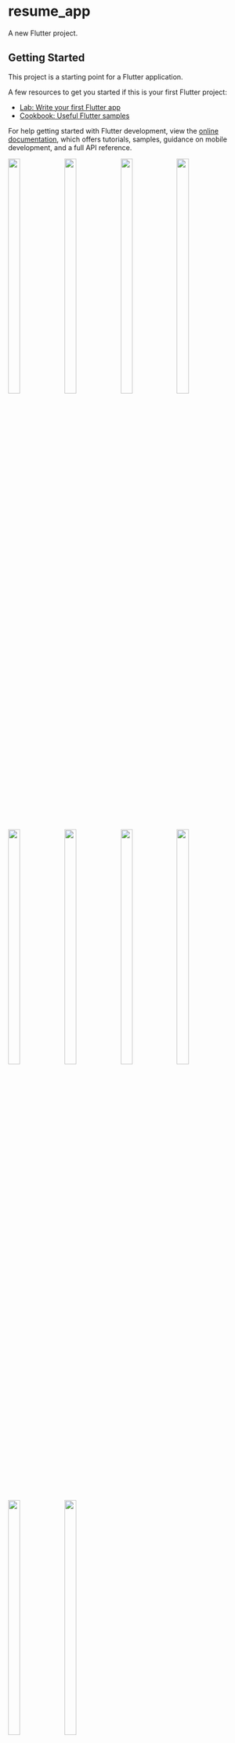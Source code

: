 # resume_app

A new Flutter project.

## Getting Started

This project is a starting point for a Flutter application.

A few resources to get you started if this is your first Flutter project:

- [Lab: Write your first Flutter app](https://docs.flutter.dev/get-started/codelab)
- [Cookbook: Useful Flutter samples](https://docs.flutter.dev/cookbook)

For help getting started with Flutter development, view the
[online documentation](https://docs.flutter.dev/), which offers tutorials,
samples, guidance on mobile development, and a full API reference.

<p>
  <img src="https://github.com/Meshva30/resume_app_final/assets/136339359/4b71d9ad-e80e-461b-8b8e-0ac04caf97ac" width=22% height=35%>
    <img src="https://github.com/Meshva30/resume_app_final/assets/136339359/f00e279a-f405-443f-bbf7-71843cdfbb63" width=22% height=35%>
    <img src="https://github.com/Meshva30/resume_app_final/assets/136339359/2b57ac47-9e9a-41b0-bc47-b3d63a9e7b88" width=22% height=35%>
    <img src="https://github.com/Meshva30/resume_app_final/assets/136339359/19d6e1c6-7d49-4741-bfae-b2e9e1c9fc17" width=22% height=35%>
    <img src="https://github.com/Meshva30/resume_app_final/assets/136339359/166de533-ccc0-418d-9427-c04ef9d35d44" width=22% height=35%>
    <img src="https://github.com/Meshva30/resume_app_final/assets/136339359/4217f2fe-975d-4348-b652-f64a0dc5aaad" width=22% height=35%>
    <img src="https://github.com/Meshva30/resume_app_final/assets/136339359/945b5fd6-0e17-4dc9-bba1-c68fc6b4b345" width=22% height=35%>
    <img src="https://github.com/Meshva30/resume_app_final/assets/136339359/94f564c2-851b-4176-a5f1-e6705f9d308e" width=22% height=35%>
     <img src="https://github.com/Meshva30/resume_app_final/assets/136339359/077a4921-2d7b-45d4-8d63-6617aa4336e8" width=22% height=35%>
      <img src="https://github.com/Meshva30/resume_app_final/assets/136339359/ffe5e981-48a3-484f-8996-50311a2b8441" width=22% height=35%>

  
  </p>













  

